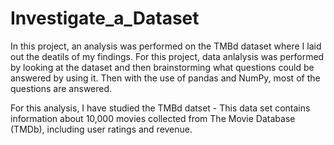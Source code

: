 # Investigate_a_Dataset
In this project, an analysis was performed on the TMBd dataset where I laid out the deatils of my findings. For this project, data anlalysis was performed by looking at the dataset and then brainstorming what questions could be answered by using it. Then with the use of pandas and NumPy, most of the questions are answered.

For this analysis, I have studied the TMBd datset - This data set contains information about 10,000 movies collected from The Movie Database (TMDb), including user ratings and revenue. 
